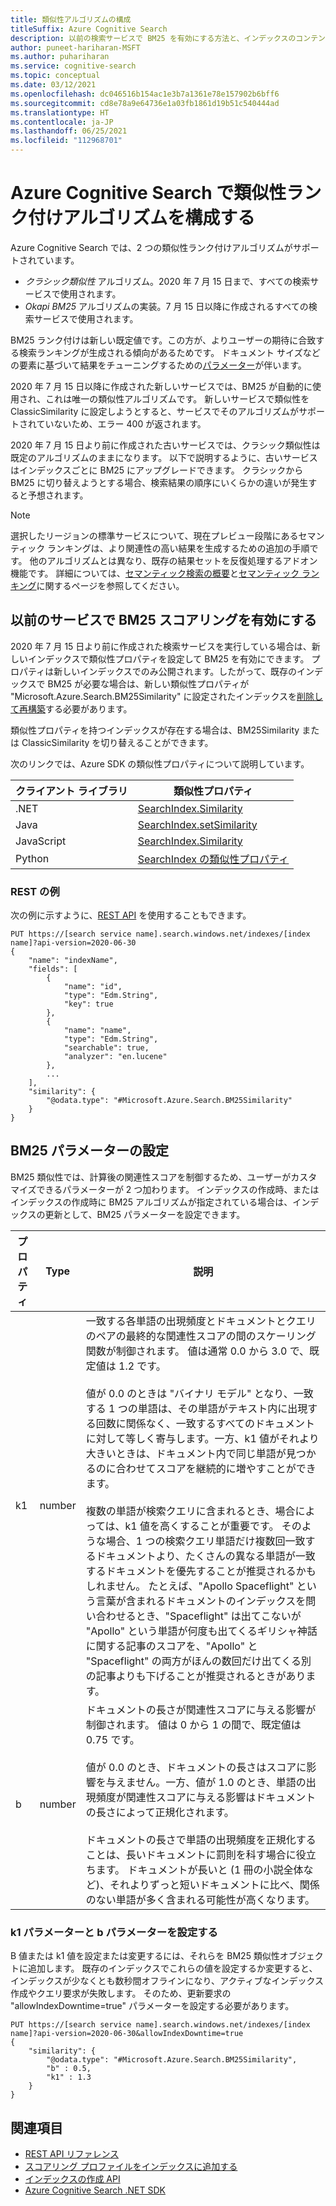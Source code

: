 ```yaml
---
title: 類似性アルゴリズムの構成
titleSuffix: Azure Cognitive Search
description: 以前の検索サービスで BM25 を有効にする方法と、インデックスのコンテンツに合わせて BM25 パラメーターを変更して調整する方法について説明します。
author: puneet-hariharan-MSFT
ms.author: puhariharan
ms.service: cognitive-search
ms.topic: conceptual
ms.date: 03/12/2021
ms.openlocfilehash: dc046516b154ac1e3b7a1361e78e157902b6bff6
ms.sourcegitcommit: cd8e78a9e64736e1a03fb1861d19b51c540444ad
ms.translationtype: HT
ms.contentlocale: ja-JP
ms.lasthandoff: 06/25/2021
ms.locfileid: "112968701"
---
```

# <a name="configure-the-similarity-ranking-algorithm-in-azure-cognitive-search"></a>Azure Cognitive Search で類似性ランク付けアルゴリズムを構成する

Azure Cognitive Search では、2 つの類似性ランク付けアルゴリズムがサポートされています。

+ *クラシック類似性* アルゴリズム。2020 年 7 月 15 日まで、すべての検索サービスで使用されます。
+ *Okapi BM25* アルゴリズムの実装。7 月 15 日以降に作成されるすべての検索サービスで使用されます。

BM25 ランク付けは新しい既定値です。この方が、よりユーザーの期待に合致する検索ランキングが生成される傾向があるためです。 ドキュメント サイズなどの要素に基づいて結果をチューニングするための[パラメーター](#set-bm25-parameters)が伴います。 

2020 年 7 月 15 日以降に作成された新しいサービスでは、BM25 が自動的に使用され、これは唯一の類似性アルゴリズムです。 新しいサービスで類似性を ClassicSimilarity に設定しようとすると、サービスでそのアルゴリズムがサポートされていないため、エラー 400 が返されます。

2020 年 7 月 15 日より前に作成された古いサービスでは、クラシック類似性は既定のアルゴリズムのままになります。 以下で説明するように、古いサービスはインデックスごとに BM25 にアップグレードできます。 クラシックから BM25 に切り替えようとする場合、検索結果の順序にいくらかの違いが発生すると予想されます。

> [!NOTE]
> 選択したリージョンの標準サービスについて、現在プレビュー段階にあるセマンティック ランキングは、より関連性の高い結果を生成するための追加の手順です。 他のアルゴリズムとは異なり、既存の結果セットを反復処理するアドオン機能です。 詳細については、[セマンティック検索の概要](semantic-search-overview.md)と[セマンティック ランキング](semantic-ranking.md)に関するページを参照してください。

## <a name="enable-bm25-scoring-on-older-services"></a>以前のサービスで BM25 スコアリングを有効にする

2020 年 7 月 15 日より前に作成された検索サービスを実行している場合は、新しいインデックスで類似性プロパティを設定して BM25 を有効にできます。 プロパティは新しいインデックスでのみ公開されます。したがって、既存のインデックスで BM25 が必要な場合は、新しい類似性プロパティが "Microsoft.Azure.Search.BM25Similarity" に設定されたインデックスを[削除して再構築](search-howto-reindex.md)する必要があります。

類似性プロパティを持つインデックスが存在する場合は、BM25Similarity または ClassicSimilarity を切り替えることができます。 

次のリンクでは、Azure SDK の類似性プロパティについて説明しています。 

| クライアント ライブラリ | 類似性プロパティ |
|----------------|---------------------|
| .NET  | [SearchIndex.Similarity](/dotnet/api/azure.search.documents.indexes.models.searchindex.similarity) |
| Java | [SearchIndex.setSimilarity](/java/api/com.azure.search.documents.indexes.models.searchindex.setsimilarity) |
| JavaScript | [SearchIndex.Similarity](/javascript/api/@azure/search-documents/searchindex#similarity) |
| Python | [SearchIndex の類似性プロパティ](/python/api/azure-search-documents/azure.search.documents.indexes.models.searchindex) |

### <a name="rest-example"></a>REST の例

次の例に示すように、[REST API](/rest/api/searchservice/create-index) を使用することもできます。

```http
PUT https://[search service name].search.windows.net/indexes/[index name]?api-version=2020-06-30
{
    "name": "indexName",
    "fields": [
        {
            "name": "id",
            "type": "Edm.String",
            "key": true
        },
        {
            "name": "name",
            "type": "Edm.String",
            "searchable": true,
            "analyzer": "en.lucene"
        },
        ...
    ],
    "similarity": {
        "@odata.type": "#Microsoft.Azure.Search.BM25Similarity"
    }
}
```

## <a name="set-bm25-parameters"></a>BM25 パラメーターの設定

BM25 類似性では、計算後の関連性スコアを制御するため、ユーザーがカスタマイズできるパラメーターが 2 つ加わります。 インデックスの作成時、またはインデックスの作成時に BM25 アルゴリズムが指定されている場合は、インデックスの更新として、BM25 パラメーターを設定できます。

| プロパティ | Type | 説明 |
|----------|------|-------------|
| k1 | number | 一致する各単語の出現頻度とドキュメントとクエリのペアの最終的な関連性スコアの間のスケーリング関数が制御されます。 値は通常 0.0 から 3.0 で、既定値は 1.2 です。 </br></br>値が 0.0 のときは "バイナリ モデル" となり、一致する 1 つの単語は、その単語がテキスト内に出現する回数に関係なく、一致するすべてのドキュメントに対して等しく寄与します。一方、k1 値がそれより大きいときは、ドキュメント内で同じ単語が見つかるのに合わせてスコアを継続的に増やすことができます。 </br></br>複数の単語が検索クエリに含まれるとき、場合によっては、k1 値を高くすることが重要です。 そのような場合、1 つの検索クエリ単語だけ複数回一致するドキュメントより、たくさんの異なる単語が一致するドキュメントを優先することが推奨されるかもしれません。 たとえば、"Apollo Spaceflight" という言葉が含まれるドキュメントのインデックスを問い合わせるとき、"Spaceflight" は出てこないが "Apollo" という単語が何度も出てくるギリシャ神話に関する記事のスコアを、"Apollo" と "Spaceflight" の両方がほんの数回だけ出てくる別の記事よりも下げることが推奨されるときがあります。 |
| b | number | ドキュメントの長さが関連性スコアに与える影響が制御されます。 値は 0 から 1 の間で、既定値は 0.75 です。 </br></br>値が 0.0 のとき、ドキュメントの長さはスコアに影響を与えません。一方、値が 1.0 のとき、単語の出現頻度が関連性スコアに与える影響はドキュメントの長さによって正規化されます。 </br></br>ドキュメントの長さで単語の出現頻度を正規化することは、長いドキュメントに罰則を科す場合に役立ちます。 ドキュメントが長いと (1 冊の小説全体など)、それよりずっと短いドキュメントに比べ、関係のない単語が多く含まれる可能性が高くなります。 |

### <a name="setting-k1-and-b-parameters"></a>k1 パラメーターと b パラメーターを設定する

B 値または k1 値を設定または変更するには、それらを BM25 類似性オブジェクトに追加します。 既存のインデックスでこれらの値を設定するか変更すると、インデックスが少なくとも数秒間オフラインになり、アクティブなインデックス作成やクエリ要求が失敗します。 そのため、更新要求の "allowIndexDowntime=true" パラメーターを設定する必要があります。

```http
PUT https://[search service name].search.windows.net/indexes/[index name]?api-version=2020-06-30&allowIndexDowntime=true
{
    "similarity": {
        "@odata.type": "#Microsoft.Azure.Search.BM25Similarity",
        "b" : 0.5,
        "k1" : 1.3
    }
}
```

## <a name="see-also"></a>関連項目  

+ [REST API リファレンス](/rest/api/searchservice/)
+ [スコアリング プロファイルをインデックスに追加する](index-add-scoring-profiles.md)
+ [インデックスの作成 API](/rest/api/searchservice/create-index)
+ [Azure Cognitive Search .NET SDK](/dotnet/api/overview/azure/search)